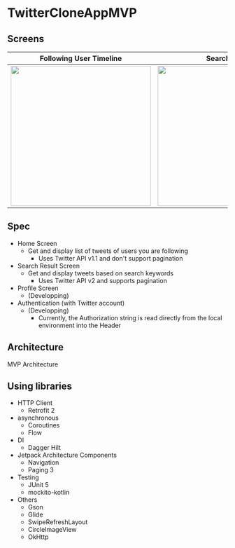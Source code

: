 # TwitterCloneAppMVP

## Screens
Following User Timeline | Search View | Search Result
:--:|:--:|:--:
<img src="https://user-images.githubusercontent.com/7261910/119975414-c8643a00-bff0-11eb-8457-0efad6d0ae18.png" width="320px"> | <img src="https://user-images.githubusercontent.com/7261910/119975425-cbf7c100-bff0-11eb-9830-8217d54c8e4a.png" width="320px"> | <img src="https://user-images.githubusercontent.com/7261910/119975429-cd28ee00-bff0-11eb-93e6-fbd67ddb7791.png" width="320px">

## Spec
- Home Screen
  - Get and display list of tweets of users you are following
    - Uses Twitter API v1.1 and don't support pagination
- Search Result Screen
  - Get and display tweets based on search keywords
    - Uses Twitter API v2 and supports pagination
- Profile Screen
  - (Developping)
- Authentication (with Twitter account)
  - (Developping)
    - Currently, the Authorization string is read directly from the local environment into the Header

## Architecture
MVP Architecture

## Using libraries
- HTTP Client
  - Retrofit 2
- asynchronous
  - Coroutines
  - Flow
- DI
  - Dagger Hilt
- Jetpack Architecture Components
  - Navigation
  - Paging 3
- Testing
  - JUnit 5
  - mockito-kotlin
- Others
  - Gson
  - Glide
  - SwipeRefreshLayout
  - CircleImageView
  - OkHttp

